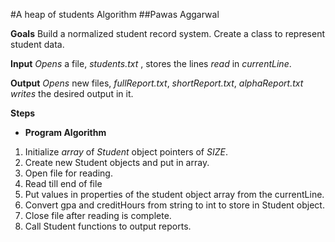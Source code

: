 #A heap of students Algorithm
##Pawas Aggarwal

**Goals**
Build a normalized student record system. Create a class to represent student data.

**Input**
*Opens* a file, *students.txt* , stores the lines *read* in *currentLine*.

**Output**
*Opens*  new files, *fullReport.txt*, *shortReport.txt*, *alphaReport.txt* *writes* the desired output  in it.


**Steps** 
 - **Program Algorithm**
1. Initialize *array* of *Student* object pointers of *SIZE*. 
2. Create new Student objects and put in array.
3. Open file for reading.
4. Read till end of file
5. Put values in properties of the student object array from the currentLine.
6. Convert gpa and creditHours from string to int to store in Student object.
7. Close file after reading is complete.
8. Call Student functions to output reports.

